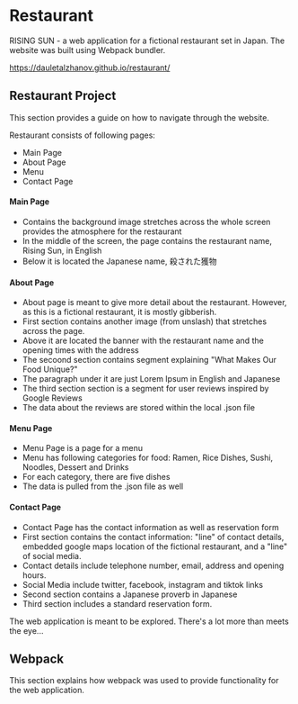 # Restaurant
RISING SUN - a web application for a fictional restaurant set in Japan. The website was built using Webpack bundler. 

https://dauletalzhanov.github.io/restaurant/

## Restaurant Project 
This section provides a guide on how to navigate through the website.

Restaurant consists of following pages:
- Main Page
- About Page
- Menu
- Contact Page

#### Main Page
- Contains the background image stretches across the whole screen provides the atmosphere for the restaurant
- In the middle of the screen, the page contains the restaurant name, Rising Sun, in English
- Below it is located the Japanese name, 殺された獲物

#### About Page
- About page is meant to give more detail about the restaurant. However, as this is a fictional restaurant, it is mostly gibberish.
- First section contains another image (from unslash) that stretches across the page.
- Above it are located the banner with the restaurant name and the opening times with the address
- The secoond section contains segment explaining "What Makes Our Food Unique?"
- The paragraph under it are just Lorem Ipsum in English and Japanese
- The third section section is a segment for user reviews inspired by Google Reviews
- The data about the reviews are stored within the local .json file

#### Menu Page
- Menu Page is a page for a menu
- Menu has following categories for food: Ramen, Rice Dishes, Sushi, Noodles, Dessert and Drinks
- For each category, there are five dishes
- The data is pulled from the .json file as well

#### Contact Page
- Contact Page has the contact information as well as reservation form
- First section contains the contact information: "line" of contact details, embedded google maps location of the fictional restaurant, and a "line" of social media.
- Contact details include telephone number, email, address and opening hours.
- Social Media include twitter, facebook, instagram and tiktok links
- Second section contains a Japanese proverb in Japanese
- Third section includes a standard reservation form.

The web application is meant to be explored. There's a lot more than meets the eye...

## Webpack
This section explains how webpack was used to provide functionality for the web application.

